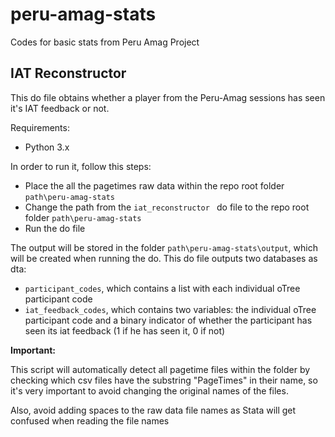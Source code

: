 # peru-amag-stats
Codes for basic stats from Peru Amag Project



## IAT Reconstructor

This do file obtains whether a player from the Peru-Amag sessions has seen it's IAT feedback or not. 

Requirements:

- Python 3.x



In order to run it, follow this steps:

- Place the all the pagetimes raw data within the repo root folder `path\peru-amag-stats`
- Change the path from the `iat_reconstructor ` do file to the repo root folder `path\peru-amag-stats`
- Run the do file

The output will be stored in the folder `path\peru-amag-stats\output`, which will be created when running the do. This do file outputs two databases as dta:

- `participant_codes`, which contains a list with each individual oTree participant code
- `iat_feedback_codes`, which contains two variables: the individual oTree participant code and a binary indicator of whether the participant has seen its iat feedback (1 if he has seen it, 0 if not)



**Important:**

This script will automatically detect all pagetime files within the folder by checking which csv files have the substring "PageTimes" in their name, so it's very important to avoid changing the original names of the files.

Also, avoid adding spaces to the raw data file names as Stata will get confused when reading the file names

